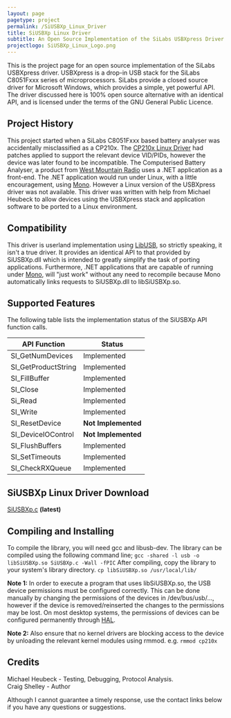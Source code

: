 ```yaml
---
layout: page
pagetype: project
permalink: /SiUSBXp_Linux_Driver
title: SiUSBXp Linux Driver
subtitle: An Open Source Implementation of the SiLabs USBXpress Driver using LibUSB
projectlogo: SiUSBXp_Linux_Logo.png
---
```


This is the project page for an open source implementation of the SiLabs USBXpress driver. USBXpress is a drop-in USB stack for the SiLabs C8051Fxxx series of microprocessors. SiLabs provide a closed source driver for Microsoft Windows, which provides a simple, yet powerful API. The driver discussed here is 100% open source alternative with an identical API, and is licensed under the terms of the GNU General Public Licence.

## Project History
This project started when a SiLabs C8051Fxxx based battery analyser was accidentally misclassified as a CP210x. The [CP210x Linux Driver](CP210x_Linux_Driver) had patches applied to support the relevant device VID/PIDs, however the device was later found to be incompatible.
The Computerised Battery Analyser, a product from [West Mountain Radio](http://www.westmountainradio.com) uses a .NET application as a front-end. The .NET application would run under Linux, with a little encouragement, using [Mono](http://www.mono-project.com). However a Linux version of the USBXpress driver was not available.
This driver was written with help from Michael Heubeck to allow devices using the USBXpress stack and application software to be ported to a Linux environment.

## Compatibility
This driver is userland implementation using [LibUSB](http://www.libusb.org), so strictly speaking, it isn't a true driver. It provides an identical API to that provided by SiUSBXp.dll which is intended to greatly simplify the task of porting applications. Furthermore, .NET applications that are capable of running under [Mono](http://www.mono-project.com), will "just work" without any need to recompile because Mono automatically links requests to SiUSBXp.dll to libSiUSBXp.so.

## Supported Features
The following table lists the implementation status of the SiUSBXp API function calls.

|    API Function      |   Status    |
|----------------------|-------------|
| SI_GetNumDevices     | Implemented |
| SI_GetProductString  | Implemented |
| SI_FillBuffer        | Implemented |
| SI_Close             | Implemented |
| Si_Read              | Implemented |
| SI_Write             | Implemented |
| SI_ResetDevice       | **Not Implemented** |
| SI_DeviceIOControl   | **Not Implemented** |
| SI_FlushBuffers      | Implemented |
| SI_SetTimeouts       | Implemented |
| SI_CheckRXQueue      | Implemented |

## SiUSBXp Linux Driver Download
[SiUSBXp.c](https://raw.githubusercontent.com/craigshelley/SiUSBXp/master/SiUSBXp.c) **(latest)**

## Compiling and Installing
To compile the library, you will need gcc and libusb-dev. The library can be compiled using the following command line;
 `gcc -shared -l usb -o libSiUSBXp.so SiUSBXp.c -Wall -fPIC`
After compiling, copy the library to your system's library directory.
 `cp libSiUSBXp.so /usr/local/lib/`

**Note 1:** In order to execute a program that uses libSiUSBXp.so, the USB device permissions must be configured correctly. This can be done manually by changing the permissions of the devices in /dev/bus/usb/..., however if the device is removed/reinserted the changes to the permissions may be lost. On most desktop systems, the permissions of devices can be configured permanently through [HAL](http://freedesktop.org/wiki/Software/hal).

**Note 2:** Also ensure that no kernel drivers are blocking access to the device by unloading the relevant kernel modules using rmmod. e.g.
 `rmmod cp210x`
 
## Credits
Michael Heubeck - Testing, Debugging, Protocol Analysis.  
Craig Shelley - Author

Although I cannot guarantee a timely response, use the contact links below if you have any questions or suggestions.
